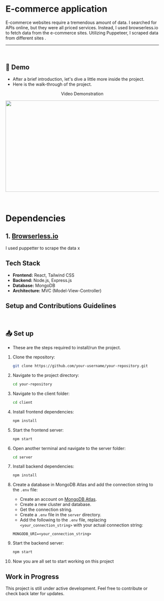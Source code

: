 

<h1>E-commerce application</h1>

<p>E-commerce websites require a tremendous amount of data. I searched for APIs online, but they were all priced services. Instead, I used browserless.io to fetch data from the e-commerce sites. Utilizing Puppeteer, I scraped data from different sites .</p>
<hr>





<br>

## :movie_camera: Demo
- After a brief introduction, let's dive a little more inside the project.
- Here is the walk-through of the project.

                 

<p align="center">Video Demonstration</p>

[<img src="https://img.youtube.com/vi/ORyr4u6lpaM/hqdefault.jpg" width="600" height="300" align="center"
/>](https://www.youtube.com/embed/ORyr4u6lpaM)

<br>

# Dependencies

<h2>1. <a href="https://www.browserless.io/">Browserless.io</a></h2>
I used puppetter to scrape the data
x

## Tech Stack

- **Frontend:** React, Tailwind CSS
- **Backend:** Node.js, Express.js
- **Database:** MongoDB
- **Architecture:** MVC (Model-View-Controller)

## Setup and Contributions Guidelines

$~$

##  :outbox_tray: Set up
- These are the steps required to install/run the project.

1. Clone the repository:

    ```bash
    git clone https://github.com/your-username/your-repository.git
    ```

2. Navigate to the project directory:

    ```bash
    cd your-repository
    ```

3. Navigate to the client folder:

    ```bash
    cd client
    ```

4. Install frontend dependencies:

    ```bash
    npm install
    ```

5. Start the frontend server:

    ```bash
    npm start
    ```

6. Open another terminal and navigate to the server folder:

    ```bash
    cd server
    ```

7. Install backend dependencies:

    ```bash
    npm install
    ```
8. Create a database in MongoDB Atlas and add the connection string to the `.env` file:

    - Create an account on [MongoDB Atlas](https://www.mongodb.com/cloud/atlas).
    - Create a new cluster and database.
    - Get the connection string.
    - Create a `.env` file in the `server` directory.
    - Add the following to the `.env` file, replacing `<your_connection_string>` with your actual connection string:

    ```
    MONGODB_URI=<your_connection_string>
    ```
9. Start the backend server:

    ```bash
    npm start
    ```

10. Now you are all set to start working on this project

## Work in Progress

This project is still under active development. Feel free to contribute or check back later for updates.


